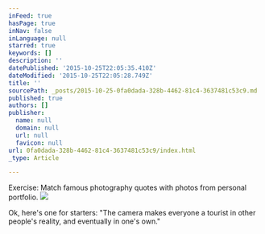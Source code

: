 ```yaml
---
inFeed: true
hasPage: true
inNav: false
inLanguage: null
starred: true
keywords: []
description: ''
datePublished: '2015-10-25T22:05:35.410Z'
dateModified: '2015-10-25T22:05:28.749Z'
title: ''
sourcePath: _posts/2015-10-25-0fa0dada-328b-4462-81c4-3637481c53c9.md
published: true
authors: []
publisher:
  name: null
  domain: null
  url: null
  favicon: null
url: 0fa0dada-328b-4462-81c4-3637481c53c9/index.html
_type: Article

---
```

Exercise: Match famous photography quotes with photos from personal portfolio.
![](https://the-grid-user-content.s3-us-west-2.amazonaws.com/81b94b4a-9c0d-4f62-ab3d-82d5906f726a.jpg)

Ok, here's one for starters: "The camera makes everyone a tourist in other people's reality, and eventually in one's own."